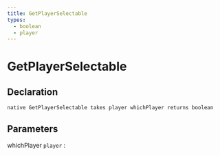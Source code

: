 ```yaml
---
title: GetPlayerSelectable
types:
  - boolean
  - player
---
```


# GetPlayerSelectable

## Declaration

```jass
native GetPlayerSelectable takes player whichPlayer returns boolean
```

## Parameters
whichPlayer `player`
: 

